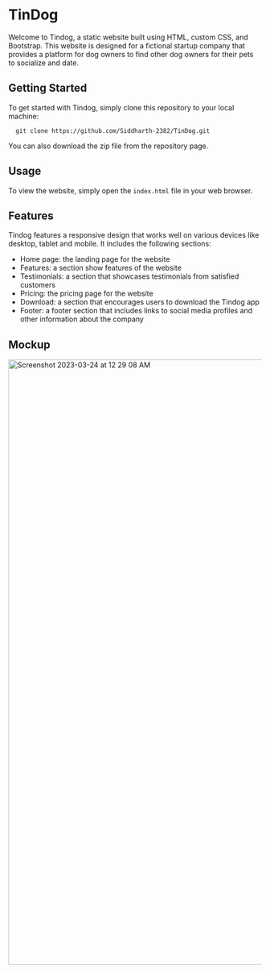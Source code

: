 # TinDog
Welcome to Tindog, a static website built using HTML, custom CSS, and Bootstrap. This website is designed for a fictional startup company that provides a platform for dog owners to find other dog owners for their pets to socialize and date.

## Getting Started
To get started with Tindog, simply clone this repository to your local machine:

      git clone https://github.com/Siddharth-2382/TinDog.git
You can also download the zip file from the repository page.

## Usage
To view the website, simply open the `index.html` file in your web browser.

## Features
Tindog features a responsive design that works well on various devices like desktop, tablet and mobile. It includes the following sections:
- Home page: the landing page for the website
- Features: a section show features of the website
- Testimonials: a section that showcases testimonials from satisfied customers
- Pricing: the pricing page for the website
- Download: a section that encourages users to download the Tindog app
- Footer: a footer section that includes links to social media profiles and other information about the company

## Mockup
<img width="1202" alt="Screenshot 2023-03-24 at 12 29 08 AM" src="https://user-images.githubusercontent.com/94699055/227322244-b9ddf27a-30fc-4dad-8c0e-7bdede400200.png">

